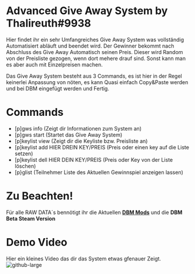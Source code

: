 # Advanced Give Away System by Thalireuth#9938
Hier findet ihr ein sehr Umfangreiches Give Away System was vollständig Automatisiert abläuft und beendet wird. Der Gewinner bekommt nach Abschluss des Give Away Automatisch seinen Preis.
Dieser wird Random von der Preisliste gezogen, wenn dort mehere drauf sind. Sonst kann man es aber auch mit Einzelpreisen machen.

Das Give Away System besteht aus 3 Commands, es ist hier in der Regel keinerlei Anpassung von nöten, es kann Quasi einfach Copy&Paste werden und bei DBM eingefügt werden und Fertig.

# Commands
- [p]gws info (Zeigt dir Informationen zum System an)
- [p]gws start (Startet das Give Away System)
- [p]keylist view (Zeigt dir die Keyliste bzw. Preisliste an)
- [p]keylist add HIER DREIN KEY/PREIS (Preis oder einen key auf die Liste setzen)
- [p]keylist dell HIER DEIN KEY/PREIS (Preis oder Key von der Liste löschen)
- [p}glist (Teilnehmer Liste des Aktuellen Gewinnspiel anzeigen lassen)

# Zu Beachten!
Für alle RAW DATA´s bennötigt ihr die Aktuellen **[DBM Mods](https://github.com/Discord-Bot-Maker-Mods/DBM-Mods)** und die **DBM Beta Steam Version**

# Demo Video
Hier ein kleines Video das dir das System etwas gfenauer Zeigt.
![github-large](https://www.youtube.com/watch?v=cLtzO4cV_OY&feature=youtu.be)

